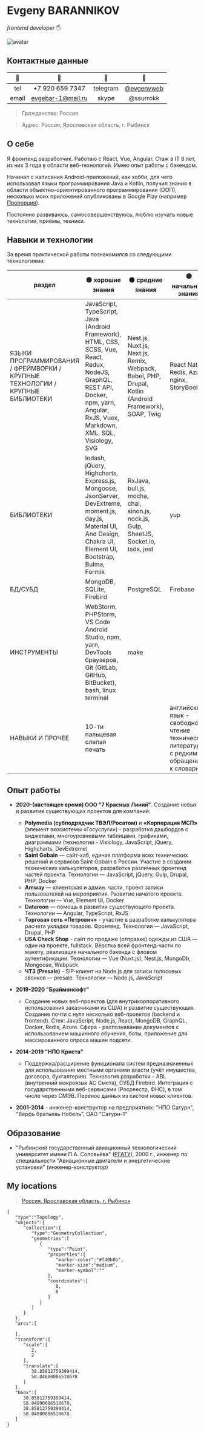 
# Evgeny BARANNIKOV

*frontend developer* 🖐️

![avatar](./assets/images/0064_w340.jpg)

## Контактные данные

| 🔑            | 🔎                                   | 🔑            | 🔎                                   |
| :---:         | :---:                                | :---:         | :---:                                |
| tel           | +7 920 659 7347                      | telegram      | [@evgenyweb](https://t.me/evgenyweb) |
| email         | [evgebar-1@mail.ru](mailto://evgebar-1@mail.ru)   | skype         | @ssurrokk                            |

> Гражданство: Россия

> Адрес: Россия, Ярославская область, г. Рыбинск

## О себе

Я фронтенд разработчик. Работаю с React, Vue, Angular. Стаж в IT 8 лет, из них 3 года в области веб-технологий. Имею опыт работы с бэкендом. 

Начинал с написания Android-приложений, как хобби, для чего использовал языки программирования Java и Kotlin, получил знания в области объектно-ориентированного программирования (ООП), несколько моих приложений опубликованы в Google Play (например [Пропорция](https://play.google.com/store/apps/details?id=ru.evgeny)).

Постоянно развиваюсь, самосовершенствуюсь, люблю изучать новые технологии, приёмы, техники.

## Навыки и технологии

За время практической работы познакомился со следующими технологиями:

| раздел | 🟢 хорошие знания | 🟠 средние знания | 🟣 начальные знания |
| --- | --- | --- | --- |
| ЯЗЫКИ ПРОГРАММИРОВАНИЯ / ФРЕЙМВОРКИ /  КРУПНЫЕ ТЕХНОЛОГИИ / КРУПНЫЕ БИБЛИОТЕКИ | JavaScript, TypeScript, Java (Android Framework), HTML, CSS, SCSS, Vue, React, Redux, NodeJS, GraphQL, REST API, Docker, npm, yarn, Angular, RxJS, Vuex, Markdown, XML, SQL, Visiology, SVG | Nest.js, Nuxt.js, Next.js, Remix, Webpack, Babel, PHP, Drupal, Kotlin (Android Framework), SOAP, Twig | React Native, Redis, Azure, nginx, StoryBook |
|БИБЛИОТЕКИ| lodash, jQuery, Highcharts, Express.js, Mongoose, JsonServer, DevExtreme, moment.js, day.js, Material UI, And Design, Chakra UI, Element UI, Bootstrap, Bulma, Formik |  RxJava, bull.js, mocha, chai, sinon.js, nock.js, Gulp, SheetJS, Socket.io, tsdx, jest | yup |
|БД/СУБД|MongoDB, SQLite, Firebird|PostgreSQL|Firebase|
|ИНСТРУМЕНТЫ|WebStorm, PHPStorm, VS Code Android Studio, npm, yarn, DevTools браузеров, Git (GitLab, GitHub, BitBucket), bash, linux terminal | make | &nbsp; |
|НАВЫКИ И ПРОЧЕЕ| 10-ти пальцевая слепая печать | &nbsp; | английский язык - свободное чтение технической литературы с редким обращением к словарю |

## Опыт работы

- **2020-(настоящее время) ООО "7 Красных Линий"**. Создание новых и развитие существующих проектов для компаний:
  - **Polymedia (субподрядчик ТВЭЛ/Росатом)** и **«Корпорация МСП»** (элемент экосистемы «Госуслуги») - разработка дашбордов с виджетами,
многоуровневыми таблицами, графиками, диаграммами (технологии - Visiology, JavaScript, jQuery, Highcharts, DevExtreme) 
  - **Saint Gobain** — сайт-хаб, единая платформа всех технических решений и сервисов Saint Gobain в России. Участие в создании технических калькуляторов, разработка различных фронтенд частей проекта. Технологии — JavaScript, jQuery, Gulp, Drupal, PHP, Docker
  - **Amway** — клиентская и админ. части, проект записи пользователей на мероприятия. Развитие начатого проекта. Технологии — Vue, Element Ui, Docker
  - **Datareon** — помощь в развитии существующего проекта. Технологии — Angular, TypeScript, RxJS
  - **Торговая сеть «Петрович»** - участие в разработке калькулятора расчета укладки товаров. Фронтенд. Технологии — JavaScript, Drupal, PHP
  - **USA Check Shop** - сайт по продаже (отправке) одежды из США — один на проекте, fullstack. Вёрстка всей фронтенд-части по макету, реализация начального бэкенда с фловом аутентификации. Технологии — Vue (Nuxt.js), Nest.js, MongoDb, Mongoose, Webpack
  - **ЧТЗ (Presale)** - SIP-клиент на Node.js для записи голосовых звонков — presale. Технологии — Node.js, JavaScript

- **2019-2020 "Браймонсофт"**
  - Создание новых веб-проектов (для внутрикорпоративного использования заказчиками из США) и развитие существующих. Создание почти с нуля
несколько веб-проектов (backend и frontend). Стек: JavaScript, Node.js, React, MongoDB, GraphQL, Docker, Redis, Azure. Сфера - распознавание документов с
использованием машинного обучения, боты, приложение для массированного опроса машин подсети.

- **2014-2019 "НПО Криста"**
  - Поддержка/расширение функционала систем предназначенных для использования местными органами власти (учёт имущества, договора, бухгалтерия). Технология разработки - ABL (внутренний макроязык АС Смета), СУБД Firebird. Интеграция с государственными веб-сервисами (Росреестр, ФНС), в том числе через СМЭВ. Перенос данных из систем новых клиентов.
- **2001-2014** - инженер-конструктор на предприятиях: "НПО Сатурн", "Верфь братьевь Нобель", ОАО "Сатурн-1"

## Образование
- "Рыбинский государственный авиационный технологический университет имени П.А. Соловьёва" ([РГАТУ](https://rsatu.ru/)), 2000 г., инженер по специальности "Авиационные двигатели и энергетические установки" (инженер-конструктор)

## My locations

> [Россия, Ярославская область, г. Рыбинск](https://yandex.by/maps/-/CCUB5HXKsD)

```topojson
{
   "type":"Topology",
   "objects":{
      "collection":{
         "type":"GeometryCollection",
         "geometries":[
            {
               "type":"Point",
               "properties":{
                  "marker-color":"#f40b0b",
                  "marker-size":"medium",
                  "marker-symbol":""
               },
               "coordinates":[
                  0,
                  0
               ]
            }
         ]
      }
   },
   "arcs":[
      
   ],
   "transform":{
      "scale":[
         2,
         2
      ],
      "translate":[
         38.85812759399414,
         58.04800086518678
      ]
   },
   "bbox":[
      38.85812759399414,
      58.04800086518678,
      38.85812759399414,
      58.04800086518678
   ]
}
```



